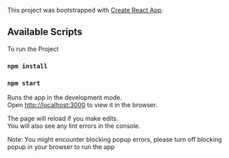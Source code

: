 This project was bootstrapped with [Create React App](https://github.com/facebook/create-react-app).

## Available Scripts

To run the Project 
### `npm install`
### `npm start`

Runs the app in the development mode.<br>
Open [http://localhost:3000](http://localhost:3000) to view it in the browser.

The page will reload if you make edits.<br>
You will also see any lint errors in the console.

Note: You might encounter blocking popup errors, please turn off blocking popup in your browser to run the app
